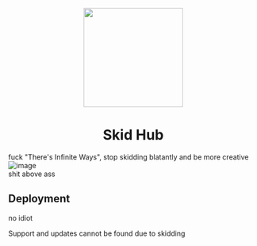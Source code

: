<p align="center"><img src="https://github.com/Orphanlol/Skid-TiW/assets/83834491/df7d3343-d86d-41fa-99c9-d5642133b38a" height="200"></p>

<h1 align="center">Skid Hub</h1>

fuck "There's Infinite Ways", stop skidding blatantly and be more creative <br>
![image](https://github.com/Orphanlol/Skid-TiW/assets/83834491/0bba8993-c4ed-43af-86ee-76f2cdb25d4c)<br>
shit above ass
## Deployment
no idiot

Support and updates cannot be found due to skidding
